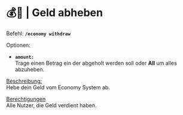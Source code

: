 # 💰🏧 | Geld abheben

Befehl: **`/economy withdraw`**

Optionen:
- **`amount:`**  
  Trage einen Betrag ein der abgeholt werden soll oder **All** um alles abzuheben.

<u>Beschreibung:</u>  
 Hebe dein Geld vom Economy System ab.

<u>Berechtigungen</u>  
 Alle Nutzer, die Geld verdient haben.